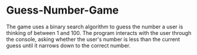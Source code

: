# Guess-Number-Game
The game uses a binary search algorithm to guess the number a user is thinking of between 1 and 100. The program interacts with the user through the console, asking whether the user's number is less than the current guess until it narrows down to the correct number.
